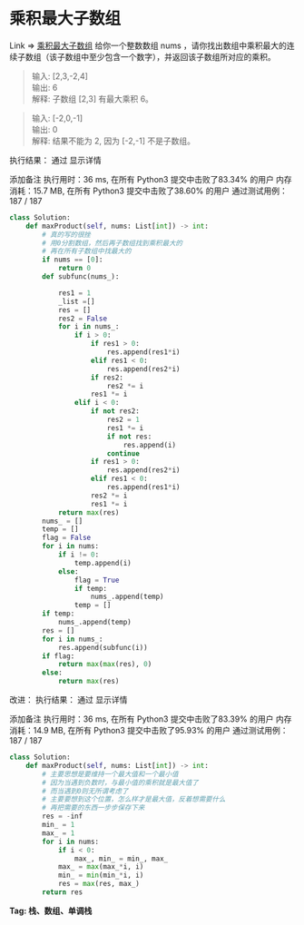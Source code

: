 # 乘积最大子数组

Link => [乘积最大子数组](https://leetcode-cn.com/problems/maximum-product-subarray/)
给你一个整数数组 nums ，请你找出数组中乘积最大的连续子数组（该子数组中至少包含一个数字），并返回该子数组所对应的乘积。

>输入: [2,3,-2,4]<br />
>输出: 6<br />
>解释: 子数组 [2,3] 有最大乘积 6。<br />

>输入: [-2,0,-1]<br />
>输出: 0<br />
>解释: 结果不能为 2, 因为 [-2,-1] 不是子数组。<br />

执行结果：
通过
显示详情

添加备注
执行用时：36 ms, 在所有 Python3 提交中击败了83.34% 的用户
内存消耗：15.7 MB, 在所有 Python3 提交中击败了38.60% 的用户
通过测试用例：187 / 187

```python
class Solution:
    def maxProduct(self, nums: List[int]) -> int:
        # 真的写的很挫
        # 用0分割数组，然后再子数组找到乘积最大的
        # 再在所有子数组中找最大的
        if nums == [0]:
            return 0
        def subfunc(nums_):

            res1 = 1
            _list =[]
            res = []
            res2 = False
            for i in nums_:
                if i > 0:
                    if res1 > 0:
                        res.append(res1*i)
                    elif res1 < 0:
                        res.append(res2*i)
                    if res2:
                        res2 *= i
                    res1 *= i
                elif i < 0:
                    if not res2:
                        res2 = 1
                        res1 *= i
                        if not res:
                            res.append(i)
                        continue
                    if res1 > 0:
                        res.append(res2*i)
                    elif res1 < 0:
                        res.append(res1*i)
                    res2 *= i
                    res1 *= i
            return max(res)
        nums_ = []
        temp = []
        flag = False
        for i in nums:
            if i != 0:
                temp.append(i)
            else:
                flag = True
                if temp:
                    nums_.append(temp)
                temp = []
        if temp:
            nums_.append(temp)
        res = []
        for i in nums_:
            res.append(subfunc(i))
        if flag:
            return max(max(res), 0)
        else:
            return max(res)

```
改进：
执行结果：
通过
显示详情

添加备注
执行用时：36 ms, 在所有 Python3 提交中击败了83.39% 的用户
内存消耗：14.9 MB, 在所有 Python3 提交中击败了95.93% 的用户
通过测试用例：187 / 187
```python
class Solution:
    def maxProduct(self, nums: List[int]) -> int:
        # 主要思想是要维持一个最大值和一个最小值
        # 因为当遇到负数时，与最小值的乘积就是最大值了
        # 而当遇到0则无所谓考虑了
        # 主要要想到这个位置，怎么样才是最大值，反着想需要什么
        # 再把需要的东西一步步保存下来
        res = -inf
        min_ = 1
        max_ = 1
        for i in nums:
            if i < 0:
                max_, min_ = min_, max_
            max_ = max(max_*i, i)
            min_ = min(min_*i, i)
            res = max(res, max_)
        return res
```
**Tag: 栈、数组、单调栈**
